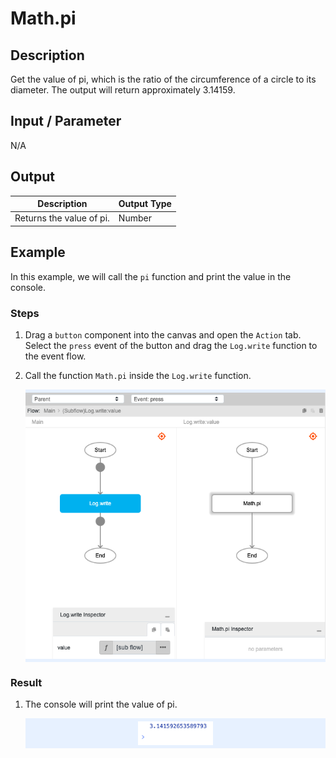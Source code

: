 # Math.pi

## Description

Get the value of pi, which is the ratio of the circumference of a circle to its diameter. The output will return approximately 3.14159.

## Input / Parameter

N/A

## Output

| Description | Output Type |
| ------ | ------ |
| Returns the value of pi. | Number |

## Example

In this example, we will call the `pi` function and print the value in the console.

### Steps

1. Drag a `button` component into the canvas and open the `Action` tab. Select the `press` event of the button and drag the `Log.write` function to the event flow.
2. Call the function `Math.pi` inside the `Log.write` function.

    <div style="display:flex; align-items:center; justify-content:center; background-color: #E7F1FF;">
        <img src="./pi-step-1.png"
        style="width: 100%; padding: 5px;"/>
    </div>

### Result

1. The console will print the value of pi.

    <div style="display:flex; align-items:center; justify-content:center; background-color: #E7F1FF;">
        <img src="./pi-result-1.png"
        style="width: 25%; padding: 5px;"/>
    </div>

